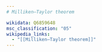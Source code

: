```yaml
---
# Milliken–Taylor theorem

wikidata: Q6859648
msc_classification: "05"
wikipedia_links:
  - "[[Milliken–Taylor theorem]]"
---
```


